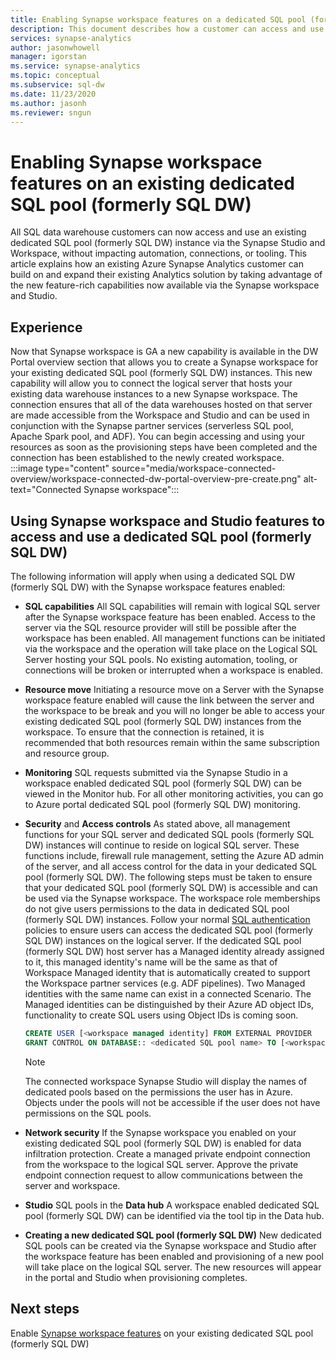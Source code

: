 ```yaml
---
title: Enabling Synapse workspace features on a dedicated SQL pool (formerly SQL DW) 
description: This document describes how a customer can access and use their existing SQL DW standalone instance in the Workspace.   
services: synapse-analytics
author: jasonwhowell
manager: igorstan
ms.service: synapse-analytics
ms.topic: conceptual
ms.subservice: sql-dw
ms.date: 11/23/2020
ms.author: jasonh
ms.reviewer: sngun
---
```


# Enabling Synapse workspace features on an existing dedicated SQL pool (formerly SQL DW)

All SQL data warehouse customers can now access and use an existing dedicated SQL pool (formerly SQL DW) instance via the Synapse Studio and Workspace, without impacting automation, connections, or tooling. This article explains how an existing Azure Synapse Analytics customer can build on and expand their existing Analytics solution by taking advantage of the new feature-rich capabilities now available via the Synapse workspace and Studio.   

## Experience
 
Now that Synapse workspace is GA a new capability is available in the DW Portal overview section that allows you to create a Synapse workspace for your existing dedicated SQL pool (formerly SQL DW) instances. This new capability will allow you to connect the logical server that hosts your existing data warehouse instances to a new Synapse workspace. The connection ensures that all of the data warehouses hosted on that server are made accessible from the Workspace and Studio and can be used in conjunction with the Synapse partner services (serverless SQL pool, Apache Spark pool, and ADF). You can begin accessing and using your resources as soon as the provisioning steps have been completed and the connection has been established to the newly created workspace.  
:::image type="content" source="media/workspace-connected-overview/workspace-connected-dw-portal-overview-pre-create.png" alt-text="Connected Synapse workspace":::

## Using Synapse workspace and Studio features to access and use a dedicated SQL pool (formerly SQL DW)
 
The following information will apply when using a dedicated SQL DW (formerly SQL DW) with the Synapse workspace features enabled: 
- **SQL capabilities** All SQL capabilities will remain with logical SQL server after the Synapse workspace feature has been enabled. Access to the server via the SQL resource provider will still be possible after the workspace has been enabled. All management functions can be initiated via the workspace and the operation will take place on the Logical SQL Server hosting your SQL pools. No existing automation, tooling, or connections will be broken or interrupted when a workspace is enabled.  
- **Resource move**  Initiating a resource move on a Server with the Synapse workspace feature enabled will cause the link between the server and the workspace to be break and you will no longer be able to access your existing dedicated SQL pool (formerly SQL DW) instances from the workspace. To ensure that the connection is retained, it is recommended that both resources remain within the same subscription and resource group. 
- **Monitoring** SQL requests submitted via the Synapse Studio in a workspace enabled dedicated SQL pool (formerly SQL DW) can be viewed in the Monitor hub. For all other monitoring activities, you can go to Azure portal dedicated SQL pool (formerly SQL DW) monitoring. 
- **Security** and **Access controls** As stated above, all management functions for your SQL server and dedicated SQL pools (formerly SQL DW) instances will continue to reside on logical SQL server. These functions include, firewall rule management, setting the Azure AD admin of the server, and all access control for the data in your dedicated SQL pool (formerly SQL DW). The following steps must be taken to ensure that your dedicated SQL pool (formerly SQL DW) is accessible and can be used via the Synapse workspace. The workspace role memberships do not give users permissions to the data in dedicated SQL pool (formerly SQL DW) instances. Follow your normal [SQL authentication](sql-data-warehouse-authentication.md) policies to ensure users can access the dedicated SQL pool (formerly SQL DW) instances on the logical server. If the dedicated SQL pool (formerly SQL DW) host server has a Managed identity already assigned to it, this managed identity's name will be the same as that of Workspace Managed identity that is automatically created to support the Workspace partner services (e.g. ADF pipelines).  Two Managed identities with the same name can exist in a connected Scenario. The Managed identities can be distinguished by their Azure AD object IDs, functionality to create SQL users using Object IDs is coming soon.

    ```sql
    CREATE USER [<workspace managed identity] FROM EXTERNAL PROVIDER 
    GRANT CONTROL ON DATABASE:: <dedicated SQL pool name> TO [<workspace managed identity>
    ```

    > [!NOTE] 
    > The connected workspace Synapse Studio will display the names of dedicated pools based on the permissions the user has in Azure. Objects under the pools will not be accessible if the user does not have permissions on the SQL pools. 

- **Network security** If the Synapse workspace you enabled on your existing dedicated SQL pool (formerly SQL DW) is enabled for data infiltration protection. Create a managed private endpoint connection from the workspace to the logical SQL server. Approve the private endpoint connection request to allow communications between the server and workspace.
- **Studio** SQL pools in the **Data hub** A workspace enabled dedicated SQL pool (formerly SQL DW) can be identified via the tool tip in the Data hub. 
- **Creating a new dedicated SQL pool (formerly SQL DW)** New dedicated SQL pools can be created via the Synapse workspace and Studio after the workspace feature has been enabled and provisioning of a new pool will take place on the logical SQL server. The new resources will appear in the portal and Studio when provisioning completes.      

## Next steps
Enable [Synapse workspace features](workspace-connected-create.md) on your existing dedicated SQL pool (formerly SQL DW)
